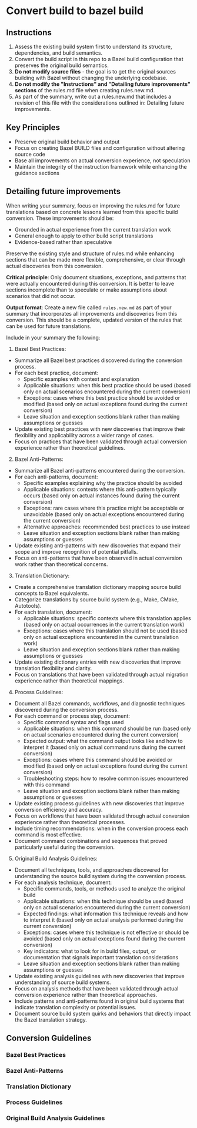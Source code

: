 # Convert build to bazel build

## Instructions

1. Assess the existing build system first to understand its structure, dependencies, and build semantics.
2. Convert the build script in this repo to a Bazel build configuration that preserves the original build semantics.
3. **Do not modify source files** - the goal is to get the original sources building with Bazel without changing the underlying codebase.
4. **Do not modify the "Instructions" and "Detailing future improvements" sections** of the rules.md file when creating rules.new.md.
5. As part of the summary, write out a rules.new.md that includes a revision of this file with the considerations outlined in: Detailing future improvements.

## Key Principles

- Preserve original build behavior and output
- Focus on creating Bazel BUILD files and configuration without altering source code
- Base all improvements on actual conversion experience, not speculation
- Maintain the integrity of the instruction framework while enhancing the guidance sections

## Detailing future improvements

When writing your summary, focus on improving the rules.md for future translations based on concrete lessons learned from this specific build conversion. These improvements should be:
- Grounded in actual experience from the current translation work
- General enough to apply to other build script translations
- Evidence-based rather than speculative

Preserve the existing style and structure of rules.md while enhancing sections that can be made more flexible, comprehensive, or clear through actual discoveries from this conversion.

**Critical principle**: Only document situations, exceptions, and patterns that were actually encountered during this conversion. It is better to leave sections incomplete than to speculate or make assumptions about scenarios that did not occur.

**Output format**: Create a new file called `rules.new.md` as part of your summary that incorporates all improvements and discoveries from this conversion. This should be a complete, updated version of the rules that can be used for future translations.

Include in your summary the following:

1. Bazel Best Practices:
  * Summarize all Bazel best practices discovered during the conversion process.
  * For each best practice, document:
    - Specific examples with context and explanation
    - Applicable situations: when this best practice should be used (based only on actual scenarios encountered during the current conversion)
    - Exceptions: cases where this best practice should be avoided or modified (based only on actual exceptions found during the current conversion)
    - Leave situation and exception sections blank rather than making assumptions or guesses
  * Update existing best practices with new discoveries that improve their flexibility and applicability across a wider range of cases.
  * Focus on practices that have been validated through actual conversion experience rather than theoretical guidelines.

2. Bazel Anti-Patterns:
  * Summarize all Bazel  anti-patterns encountered during the conversion.
  * For each  anti-patterns, document:
    - Specific examples explaining why the practice should be avoided
    - Applicable situations: contexts where this anti-pattern typically occurs (based only on actual instances found during the current conversion)
    - Exceptions: rare cases where this practice might be acceptable or unavoidable (based only on actual exceptions encountered during the current conversion)
    - Alternative approaches: recommended best practices to use instead
    - Leave situation and exception sections blank rather than making assumptions or guesses
  * Update existing  anti-patterns with new discoveries that expand their scope and improve recognition of potential pitfalls.
  * Focus on anti-patterns that have been observed in actual conversion work rather than theoretical concerns.

3. Translation Dictionary:
  * Create a comprehensive translation dictionary mapping source build concepts to Bazel equivalents.
  * Categorize translations by source build system (e.g., Make, CMake, Autotools).
  * For each translation, document:
    - Applicable situations: specific contexts where this translation applies (based only on actual occurrences in the current translation work)
    - Exceptions: cases where this translation should not be used (based only on actual exceptions encountered in the current translation work)
    - Leave situation and exception sections blank rather than making assumptions or guesses
  * Update existing dictionary entries with new discoveries that improve translation flexibility and clarity.
  * Focus on translations that have been validated through actual migration experience rather than theoretical mappings.

4. Process Guidelines:
  * Document all Bazel commands, workflows, and diagnostic techniques discovered during the conversion process.
  * For each command or process step, document:
    - Specific command syntax and flags used
    - Applicable situations: when this command should be run (based only on actual scenarios encountered during the current conversion)
    - Expected output: what the command output looks like and how to interpret it (based only on actual command runs during the current conversion)
    - Exceptions: cases where this command should be avoided or modified (based only on actual exceptions found during the current conversion)
    - Troubleshooting steps: how to resolve common issues encountered with this command
    - Leave situation and exception sections blank rather than making assumptions or guesses
  * Update existing process guidelines with new discoveries that improve conversion efficiency and accuracy.
  * Focus on workflows that have been validated through actual conversion experience rather than theoretical processes.
  * Include timing recommendations: when in the conversion process each command is most effective.
  * Document command combinations and sequences that proved particularly useful during the conversion.

5. Original Build Analysis Guidelines:
  * Document all techniques, tools, and approaches discovered for understanding the source build system during the conversion process.
  * For each analysis technique, document:
    - Specific commands, tools, or methods used to analyze the original build
    - Applicable situations: when this technique should be used (based only on actual scenarios encountered during the current conversion)
    - Expected findings: what information this technique reveals and how to interpret it (based only on actual analysis performed during the current conversion)
    - Exceptions: cases where this technique is not effective or should be avoided (based only on actual exceptions found during the current conversion)
    - Key indicators: what to look for in build files, output, or documentation that signals important translation considerations
    - Leave situation and exception sections blank rather than making assumptions or guesses
  * Update existing analysis guidelines with new discoveries that improve understanding of source build systems.
  * Focus on analysis methods that have been validated through actual conversion experience rather than theoretical approaches.
  * Include patterns and anti-patterns found in original build systems that indicate translation complexity or potential issues.
  * Document source build system quirks and behaviors that directly impact the Bazel translation strategy.

## Conversion Guidelines

### Bazel Best Practices

### Bazel Anti-Patterns

### Translation Dictionary

### Process Guidelines

### Original Build Analysis Guidelines
